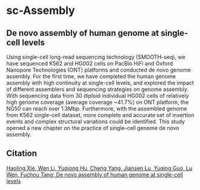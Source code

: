 sc-Assembly
===========

De novo assembly of human genome at single-cell levels
-------------------

Using single-cell long-read sequencing technology (SMOOTH-seq), we have sequenced K562 and HG002 cells on PacBio HiFi and Oxford Nanopore Technologies (ONT) platforms and conducted de novo genome assembly. For the first time, we have completed the human genome assembly with high continuity at single-cell levels, and explored the impact of different assemblers and sequencing strategies on genome assembly. With sequencing data from 30 diploid individual HG002 cells of relatively high genome coverage (average coverage ~41.7%) on ONT platform, the NG50 can reach over 1.3Mbp. Furthermore, with the assembled genome from K562 single-cell dataset, more complete and accurate set of insertion events and complex structural variations could be identified. This study opened a new chapter on the practice of single-cell genome de novo assembly.


Citation
--------
[Haoling Xie, Wen Li, Yuqiong Hu, Cheng Yang, Jiansen Lu, Yuqing Guo, Lu Wen, Fuchou Tang; De novo assembly of human genome at single-cell levels]()
